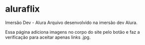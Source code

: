 # aluraflix
Imersão Dev - Alura
Arquivo desenvolvido na imersão dev Alura.

Essa página adiciona imagens no corpo do site pelo botão e faz a verificação para aceitar apenas links .jpg.
